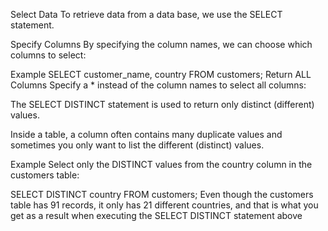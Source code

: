 Select Data
To retrieve data from a data base, we use the SELECT statement.

Specify Columns
By specifying the column names, we can choose which columns to select:

Example
SELECT customer_name, country FROM customers;
Return ALL Columns
Specify a * instead of the column names to select all columns:

The SELECT DISTINCT statement is used to return only distinct (different) values.

Inside a table, a column often contains many duplicate values and sometimes you only want to list the different (distinct) values.

Example
Select only the DISTINCT values from the country column in the customers table:

SELECT DISTINCT country FROM customers;
Even though the customers table has 91 records, it only has 21 different countries, and that is what you get as a result when executing the SELECT DISTINCT statement above
